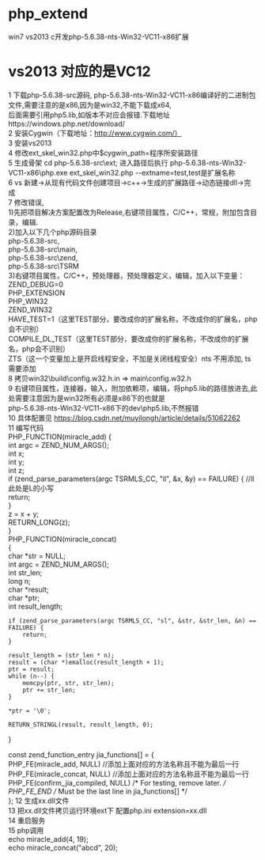 # php_extend
win7 vs2013 c开发php-5.6.38-nts-Win32-VC11-x86扩展       
# vs2013 对应的是VC12   
1 下载php-5.6.38-src源码, php-5.6.38-nts-Win32-VC11-x86编译好的二进制包文件,需要注意的是x86,因为是win32,不能下载成x64,   
后面需要引用php5.lib,如版本不对应会报错.下载地址https://windows.php.net/download/   
2 安装Cygwin（下载地址：http://www.cygwin.com/）  
3 安装vs2013  
4 修改ext_skel_win32.php中$cygwin_path=程序所安装路径  
5 生成骨架  cd php-5.6.38-src\ext;    进入路径后执行 php-5.6.38-nts-Win32-VC11-x86\php.exe ext_skel_win32.php --extname=test,test是扩展名称  
6 vs 新建->从现有代码文件创建项目->c++->生成的扩展路径->动态链接dll->完成  
7 修改错误,  
1)先把项目解决方案配置改为Release,右键项目属性，C/C++，常规，附加包含目录，编辑.   
2)加入以下几个php源码目录  
php-5.6.38-src,  
php-5.6.38-src\main,  
php-5.6.38-src\zend,  
php-5.6.38-src\TSRM  
3)右键项目属性，C/C++，预处理器，预处理器定义，编辑，加入以下变量：  
ZEND_DEBUG=0  
PHP_EXTENSION  
PHP_WIN32  
ZEND_WIN32  
HAVE_TEST=1（这里TEST部分，要改成你的扩展名称，不改成你的扩展名，php会不识别）  
COMPILE_DL_TEST（这里TEST部分，要改成你的扩展名称，不改成你的扩展名，php会不识别）  
ZTS（这一个变量加上是开启线程安全，不加是关闭线程安全）nts 不用添加, ts需要添加   
8 拷贝win32\build\config.w32.h.in => main\config.w32.h  
9 右键项目属性，连接器，输入，附加依赖项，编辑，将php5.lib的路径放进去,此处需要注意因为是win32所有必须是x86下的也就是  
php-5.6.38-nts-Win32-VC11-x86下的dev\php5.lib,不然报错  
10 具体配置见 https://blog.csdn.net/muyilongh/article/details/51062262  
11 编写代码    
PHP_FUNCTION(miracle_add) {    
  int argc = ZEND_NUM_ARGS();  
	int x;  
	int y;  
	int z;  
	if (zend_parse_parameters(argc TSRMLS_CC, "ll", &x, &y) == FAILURE) {   //ll此处是L的小写  
		return;  
	}  
	z = x + y;  
	RETURN_LONG(z);  
}  
PHP_FUNCTION(miracle_concat)  
{  
	char *str = NULL;  
	int argc = ZEND_NUM_ARGS();  
	int str_len;  
	long n;  
	char *result;  
	char *ptr;  
	int result_length;  

	if (zend_parse_parameters(argc TSRMLS_CC, "sl", &str, &str_len, &n) == FAILURE) {  
		return;  
	}  

	result_length = (str_len * n);  
	result = (char *)emalloc(result_length + 1);  
	ptr = result;  
	while (n--) {  
		memcpy(ptr, str, str_len);  
		ptr += str_len;  
	}  

	*ptr = '\0';  

	RETURN_STRINGL(result, result_length, 0);  
}

const zend_function_entry jia_functions[] = {  
	PHP_FE(miracle_add, NULL)  //添加上面对应的方法名称且不能为最后一行  
	PHP_FE(miracle_concat, NULL) //添加上面对应的方法名称且不能为最后一行  
	PHP_FE(confirm_jia_compiled,	NULL)		/* For testing, remove later. */  
	PHP_FE_END	/* Must be the last line in jia_functions[] */  
};
12 生成xx.dll文件   
13 把xx.dll文件拷贝运行环境ext下 配置php.ini extension=xx.dll    
14 重启服务  
15 php调用   
  echo miracle_add(4, 19);  
  echo miracle_concat("abcd", 20);  
